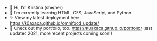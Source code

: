 - 👋 Hi, I’m Kristina (she/her)
- 🌱 I’m currently learning HTML, CSS, JavaScript, and Python
- ✨ View my latest deployment here: https://k0axaca.github.io/omnifood_update/
- 🌸 Check out my portfolio, too. https://k0axaca.github.io/portfolio/ (last updated 2021, more recent projects coming soon!)


<!---
k0axaca/k0axaca is a ✨ special ✨ repository because its `README.md` (this file) appears on your GitHub profile.
You can click the Preview link to take a look at your changes.
--->
